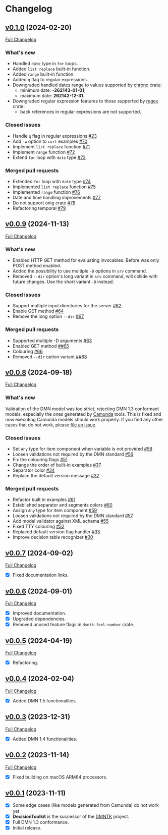 # Changelog

## [v0.1.0](https://github.com/DecisionToolkit/dsntk-rs/tree/v0.1.0) (2024-02-20)

[Full Changelog](https://github.com/DecisionToolkit/dsntk-rs/compare/v0.0.9...v0.1.0)

### What's new

- Handled `date` type in `for` loops.
- Added `list replace` built-in function.
- Added `range` built-in function.
- Added `q` flag to regular expressions.
- Downgraded handled dates range to values supported by [chrono](https://crates.io/crates/chrono) crate:
  - minimum date: **-262143-01-01**,
  - maximum date: **262142-12-31**.
- Downgraded regular expression features to those supported by [regex](https://crates.io/crates/regex) crate:
  - back references in regular expressions are not supported.

### Closed issues

- Handle `q` flag in regular expressions [\#23](https://github.com/DecisionToolkit/dsntk-rs/issues/23)
- Add `-w` option to `curl` examples [\#70](https://github.com/DecisionToolkit/dsntk-rs/issues/70)
- Implement `list replace` function [\#71](https://github.com/DecisionToolkit/dsntk-rs/issues/71)
- Implement `range` function [\#72](https://github.com/DecisionToolkit/dsntk-rs/issues/72)
- Extend `for` loop with `date` type [\#73](https://github.com/DecisionToolkit/dsntk-rs/issues/73)

### Merged pull requests

- Extended `for` loop with `date` type [\#74](https://github.com/DecisionToolkit/dsntk-rs/pull/74)
- Implemented `list replace` function [\#75](https://github.com/DecisionToolkit/dsntk-rs/pull/75)
- Implemented `range` function [\#76](https://github.com/DecisionToolkit/dsntk-rs/pull/76)
- Date and time handling improvements [\#77](https://github.com/DecisionToolkit/dsntk-rs/pull/77)
- Do not support onig crate [\#78](https://github.com/DecisionToolkit/dsntk-rs/pull/78)
- Refactoring temporal [\#79](https://github.com/DecisionToolkit/dsntk-rs/pull/79)

## [v0.0.9](https://github.com/DecisionToolkit/dsntk-rs/tree/v0.0.9) (2024-11-13)

[Full Changelog](https://github.com/DecisionToolkit/dsntk-rs/compare/v0.0.8...v0.0.9)

### What's new

- Enabled HTTP GET method for evaluating invocables. Before was only POST method enabled.
- Added the possibility to use multiple `-D` options in `srv` command.
- Removed `--dir` option's long variant in `srv` command, will collide with future changes.
  Use the short variant `-D` instead.

### Closed issues

- Support multiple input directories for the server [\#62](https://github.com/DecisionToolkit/dsntk-rs/issues/62)
- Enable GET method [\#64](https://github.com/DecisionToolkit/dsntk-rs/issues/64)
- Remove the long option `--dir` [\#67](https://github.com/DecisionToolkit/dsntk-rs/issues/67)

### Merged pull requests

- Supported multiple -D arguments [\#63](https://github.com/DecisionToolkit/dsntk-rs/pull/63)
- Enabled GET method [\##65](https://github.com/DecisionToolkit/dsntk-rs/pull/65)
- Colouring [\#66](https://github.com/DecisionToolkit/dsntk-rs/pull/66)
- Removed `--dir` option variant [\##68](https://github.com/DecisionToolkit/dsntk-rs/pull/68)

## [v0.0.8](https://github.com/DecisionToolkit/dsntk-rs/tree/v0.0.8) (2024-09-18)

[Full Changelog](https://github.com/DecisionToolkit/dsntk-rs/compare/v0.0.7...v0.0.8)

### What's new

Validation of the DMN model was too strict, rejecting DMN 1.3 conformant models,
especially the ones generated by [Camunda](https://bpmn.io/) tools. This is fixed
and now executing Camunda models should work properly. If you find any other cases
that do not work, please [file an issue](https://github.com/DecisionToolkit/dsntk-rs/issues).

### Closed issues

- Set `Any` type for item component when variable is not provided [\#58](https://github.com/DecisionToolkit/dsntk-rs/issues/58)
- Loosen validations not required by the DMN standard [\#56](https://github.com/DecisionToolkit/dsntk-rs/issues/56)
- Fix the colouring flags [\#51](https://github.com/DecisionToolkit/dsntk-rs/issues/51)
- Change the order of built-in examples [\#37](https://github.com/DecisionToolkit/dsntk-rs/issues/37)
- Separator color [\#34](https://github.com/DecisionToolkit/dsntk-rs/issues/34)
- Replace the default version message [\#32](https://github.com/DecisionToolkit/dsntk-rs/issues/32)

### Merged pull requests

- Refactor built in examples [\#61](https://github.com/DecisionToolkit/dsntk-rs/pull/61)
- Established separator and segments colors [\#60](https://github.com/DecisionToolkit/dsntk-rs/pull/60)
- Assign `Any` type for item component [\#59](https://github.com/DecisionToolkit/dsntk-rs/pull/59)
- Loosen validations not required by the DMN standard [\#57](https://github.com/DecisionToolkit/dsntk-rs/pull/57)
- Add model validator against XML schema [\#55](https://github.com/DecisionToolkit/dsntk-rs/pull/55)
- Fixed TTY colouring [\#52](https://github.com/DecisionToolkit/dsntk-rs/pull/52)
- Replaced default version flag handler [\#33](https://github.com/DecisionToolkit/dsntk-rs/pull/33)
- Improve decision table recognizer [\#30](https://github.com/DecisionToolkit/dsntk-rs/pull/30)

## [v0.0.7](https://github.com/DecisionToolkit/dsntk-rs/tree/v0.0.7) (2024-09-02)

[Full Changelog](https://github.com/DecisionToolkit/dsntk-rs/compare/v0.0.6...v0.0.7)

- [x] Fixed documentation links.

## [v0.0.6](https://github.com/DecisionToolkit/dsntk-rs/tree/v0.0.6) (2024-09-01)

[Full Changelog](https://github.com/DecisionToolkit/dsntk-rs/compare/v0.0.5...v0.0.6)

- [x] Improved documentation.
- [x] Upgraded dependencies.
- [x] Removed unused feature flags in `dsntk-feel-number` crate.

## [v0.0.5](https://github.com/DecisionToolkit/dsntk-rs/tree/v0.0.5) (2024-04-19)

[Full Changelog](https://github.com/DecisionToolkit/dsntk-rs/compare/v0.0.4...v0.0.5)

- [x] Refactoring.

## [v0.0.4](https://github.com/DecisionToolkit/dsntk-rs/tree/v0.0.4) (2024-02-04)

[Full Changelog](https://github.com/DecisionToolkit/dsntk-rs/compare/v0.0.3...v0.0.4)

- [x] Added DMN 1.5 functionalities.

## [v0.0.3](https://github.com/DecisionToolkit/dsntk-rs/tree/v0.0.3) (2023-12-31)

[Full Changelog](https://github.com/DecisionToolkit/dsntk-rs/compare/v0.0.2...v0.0.3)

- [x] Added DMN 1.4 functionalities.

## [v0.0.2](https://github.com/DecisionToolkit/dsntk-rs/tree/v0.0.2) (2023-11-14)

[Full Changelog](https://github.com/DecisionToolkit/dsntk-rs/compare/v0.0.1...v0.0.2)

- [x] Fixed building on macOS ARM64 processors.

## [v0.0.1](https://github.com/DecisionToolkit/dsntk-rs/tree/v0.0.1) (2023-11-11)

- [x] Some edge cases (like models generated from Camunda) do not work yet.
- [x] **DecisionToolkit** is the successor of the [DMNTK](https://github.com/dmntk) project.
- [x] Full DMN 1.3 conformance.
- [x] Initial release.
